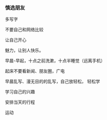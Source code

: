 ### 慎选朋友

多写字

不要自己和网络比较

让自己开心

魅力，让别人快乐。

早晨-早起，十点之前洗漱，十点半睡觉（远离手机）

起床不要看新闻、朋友圈，广电

早晨乱写、漫无目的的乱写，自己放轻松，
轻松学

学习自己的兴趣

安排当天的行程

运动

